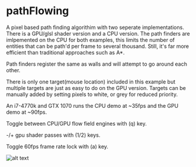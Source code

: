 # pathFlowing
A pixel based path finding algorithim with two seperate implementations. 
There is a GPU/glsl shader version and a CPU version. The path finders are imlpemented on
the CPU for both examples, this limits the number of entities that can be path'd per frame to
several thousand. Still, it's far more efficient than traditional approaches such as A*.

Path finders register the same as walls and will attempt to go around each other. 

There is only one target(mouse location) included in this example but multiple targets are just as easy to do on the GPU version. Targets can be manually added by setting pixels to white, or grey for reduced priority. 

An i7-4770k and GTX 1070 runs the CPU demo at ~35fps and the GPU demo at ~90fps. 

 Toggle between CPU/GPU flow field engines with (q) key.
 
 -/+ gpu shader passes with (1/2) keys.

  Toggle 60fps frame rate lock with (a) key.

![alt text](https://kek.gg/i/7SmDmT.png)

